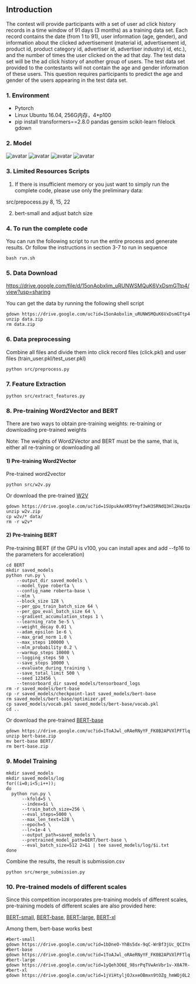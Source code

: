 ## Introduction

The contest will provide participants with a set of user ad click history records in a time window of 91 days (3 months) as a training data set. Each record contains the date (from 1 to 91), user information (age, gender), and information about the clicked advertisement (material id, advertisement id, product id, product category id, advertiser id, advertiser industry) id, etc.), and the number of times the user clicked on the ad that day. The test data set will be the ad click history of another group of users. The test data set provided to the contestants will not contain the age and gender information of these users. This question requires participants to predict the age and gender of the users appearing in the test data set.

### 1. Environment

- Pytorch
- Linux Ubuntu 16.04, 256G内存，4*p100
- pip install transformers==2.8.0 pandas gensim scikit-learn filelock gdown

### 2. Model

![avatar](picture/model.png)
![avatar](picture/mlm.png)
![avatar](picture/fusion-layer.png)
![avatar](picture/output.png)

### 3. Limited Resources Scripts

1) If there is insufficient memory or you just want to simply run the complete code, please use only the preliminary data:

src/prepocess.py 8, 15, 22

2) bert-small and adjust batch size

### 4. To run the complete code

You can run the following script to run the entire process and generate results. Or follow the instructions in section 3-7 to run in sequence

```shell
bash run.sh
```

### 5. Data Download

https://drive.google.com/file/d/15onAobxlim_uRUNWSMQuK6VxDsmGTtp4/view?usp=sharing

You can get the data by running the following shell script

```shell
gdown https://drive.google.com/uc?id=15onAobxlim_uRUNWSMQuK6VxDsmGTtp4
unzip data.zip 
rm data.zip
```

### 6. Data preprocessing

Combine all files and divide them into click record files (click.pkl) and user files (train_user.pkl/test_user.pkl)

```
python src/preprocess.py
```

### 7. Feature Extraction

```shell
python src/extract_features.py
```

### 8. Pre-training Word2Vector and BERT

There are two ways to obtain pre-training weights: re-training or downloading pre-trained weights

Note: The weights of Word2Vector and BERT must be the same, that is, either all re-training or downloading all

#### 1) Pre-training Word2Vector

Pre-trained word2vector 

```shell
python src/w2v.py
```

Or download the pre-trained [W2V](https://drive.google.com/file/d/1SUpukAeXR5Ymyf3wH3SRNdQ3Hl2HazQa/view?usp=sharing)

```shell
gdown https://drive.google.com/uc?id=1SUpukAeXR5Ymyf3wH3SRNdQ3Hl2HazQa
unzip w2v.zip 
cp w2v/* data/
rm -r w2v*
```

#### 2) Pre-training BERT

Pre-training BERT (if the GPU is v100, you can install apex and add --fp16 to the parameters for acceleration) 

```shell
cd BERT
mkdir saved_models
python run.py \
    --output_dir saved_models \
    --model_type roberta \
    --config_name roberta-base \
    --mlm \
    --block_size 128 \
    --per_gpu_train_batch_size 64 \
    --per_gpu_eval_batch_size 64 \
    --gradient_accumulation_steps 1 \
    --learning_rate 5e-5 \
    --weight_decay 0.01 \
    --adam_epsilon 1e-6 \
    --max_grad_norm 1.0 \
    --max_steps 100000 \
    --mlm_probability 0.2 \
    --warmup_steps 10000 \
    --logging_steps 50 \
    --save_steps 10000 \
    --evaluate_during_training \
    --save_total_limit 500 \
    --seed 123456 \
    --tensorboard_dir saved_models/tensorboard_logs    
rm -r saved_models/bert-base    
cp -r saved_models/checkpoint-last saved_models/bert-base
rm saved_models/bert-base/optimizer.pt
cp saved_models/vocab.pkl saved_models/bert-base/vocab.pkl
cd ..
```

Or download the pre-trained [BERT-base](https://drive.google.com/file/d/1ToAJwl_oRAeRNyYF_FK0B2APVXlPFTlq/view?usp=sharing) 

```shell
gdown https://drive.google.com/uc?id=1ToAJwl_oRAeRNyYF_FK0B2APVXlPFTlq
unzip bert-base.zip
mv bert-base BERT/
rm bert-base.zip
```

### 9. Model Training

```shell
mkdir saved_models
mkdir saved_models/log
for((i=0;i<5;i++));  
do  
  python run.py \
      --kfold=5 \
      --index=$i \
      --train_batch_size=256 \
      --eval_steps=5000 \
      --max_len_text=128 \
      --epoch=5 \
      --lr=1e-4 \
      --output_path=saved_models \
      --pretrained_model_path=BERT/bert-base \
      --eval_batch_size=512 2>&1 | tee saved_models/log/$i.txt
done  
```
Combine the results, the result is submission.csv

```shell
python src/merge_submission.py
```

### 10. Pre-trained models of different scales

Since this competition incorporates pre-training models of different scales, pre-training models of different scales are also provided here:

[BERT-small](https://drive.google.com/file/d/1bDneO-YhBs5dx-9qC-WrBf3jUc_QCIYn/view?usp=sharing), [BERT-base](https://drive.google.com/file/d/1ToAJwl_oRAeRNyYF_FK0B2APVXlPFTlq/view?usp=sharing), [BERT-large](https://drive.google.com/file/d/1yQeh3O6E_98srPqTVwAnVbr1v-X0A7R-/view?usp=sharing), [BERT-xl](https://drive.google.com/file/d/1jViHtyljOJxxeOBmxn9tOZg_hmWOj0L2/view?usp=sharing)

Among them, bert-base works best

```shell
#bert-small
gdown https://drive.google.com/uc?id=1bDneO-YhBs5dx-9qC-WrBf3jUc_QCIYn
#bert-base
gdown https://drive.google.com/uc?id=1ToAJwl_oRAeRNyYF_FK0B2APVXlPFTlq
#bert-large
gdown https://drive.google.com/uc?id=1yQeh3O6E_98srPqTVwAnVbr1v-X0A7R-
#bert-xl
gdown https://drive.google.com/uc?id=1jViHtyljOJxxeOBmxn9tOZg_hmWOj0L2
```
